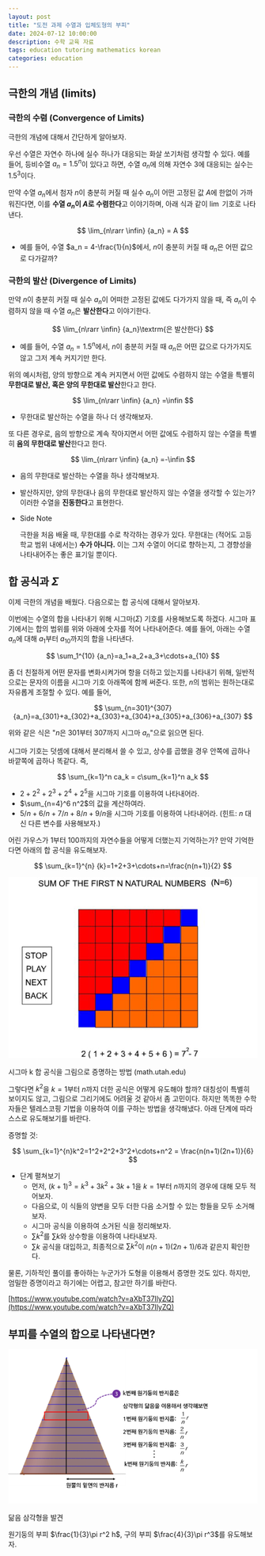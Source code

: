 ```yaml
---
layout: post
title: "도전 과제 수열과 입체도형의 부피"
date: 2024-07-12 10:00:00
description: 수학 교육 자료
tags: education tutoring mathematics korean
categories: education
---
```



## 극한의 개념 (limits)

### 극한의 수렴 (Convergence of Limits)

극한의 개념에 대해서 간단하게 알아보자.

우선 수열은 자연수 하나에 실수 하나가 대응되는 화살 쏘기처럼 생각할 수 있다. 예를 들어, 등비수열 $a_n = 1.5^n$이 있다고 하면, 수열 $a_n$에 의해 자연수 $3$에 대응되는 실수는 $1.5^3$이다.

만약 수열 $a_n$에서 첨자 $n$이 충분히 커질 때 실수 $a_n$이 어떤 고정된 값 $A$에 한없이 가까워진다면, 이를 **수열 $a_n$이 $A$로 수렴한다**고 이야기하며, 아래 식과 같이 $\lim$ 기호로 나타낸다.

$$
\lim_{n\rarr \infin} {a_n} = A
$$

- 예를 들어, 수열 $a_n = 4-\frac{1}{n}$에서, $n$이 충분히 커질 때 $a_n$은 어떤 값으로 다가갈까?

### 극한의 발산 (Divergence of Limits)

만약 $n$이 충분히 커질 때 실수 $a_n$이 어떠한 고정된 값에도 다가가지 않을 때, 즉 $a_n$이 수렴하지 않을 때 수열 $a_n$은 **발산한다**고 이야기한다.

$$
\lim_{n\rarr \infin} {a_n}\textrm{은 발산한다}
$$

- 예를 들어, 수열 $a_n = 1.5^n$에서, $n$이 충분히 커질 때 $a_n$은 어떤 값으로 다가가지도 않고 그저 계속 커지기만 한다.

위의 예시처럼, 양의 방향으로 계속 커지면서 어떤 값에도 수렴하지 않는 수열을 특별히 **무한대로 발산, 혹은 양의 무한대로 발산**한다고 한다.

$$
\lim_{n\rarr \infin} {a_n} =\infin
$$

- 무한대로 발산하는 수열을 하나 더 생각해보자.

또 다른 경우로, 음의 방향으로 계속 작아지면서 어떤 값에도 수렴하지 않는 수열을 특별히 **음의 무한대로 발산**한다고 한다.

$$
\lim_{n\rarr \infin} {a_n} =-\infin
$$

- 음의 무한대로 발산하는 수열을 하나 생각해보자.
- 발산하지만, 양의 무한대나 음의 무한대로 발산하지 않는 수열을 생각할 수 있는가? 이러한 수열을 **진동한다**고 표현한다.
- Side Note
    
    극한을 처음 배울 때, 무한대를 수로 착각하는 경우가 있다. 무한대는 (적어도 고등학교 범위 내에서는) **수가 아니다.** 이는 그저 수열이 어디로 향하는지, 그 경향성을 나타내어주는 좋은 표기일 뿐이다.
    

## 합 공식과 $\Sigma$

이제 극한의 개념을 배웠다. 다음으로는 합 공식에 대해서 알아보자.

이번에는 수열의 합을 나타내기 위해 시그마($\Sigma$) 기호를 사용해보도록 하겠다. 시그마 표기에서는 합의 범위를 위와 아래에 숫자를 적어 나타내어준다. 예를 들어, 아래는 수열 $a_n$에 대해 $a_1$부터 $a_{10}$까지의 합을 나타낸다.

$$
\sum_1^{10} {a_n}=a_1+a_2+a_3+\cdots+a_{10}
$$

좀 더 친절하게 어떤 문자를 변화시켜가며 항을 더하고 있는지를 나타내기 위해, 일반적으로는 문자의 이름을 시그마 기호 아래쪽에 함께 써준다. 또한, $n$의 범위는 원하는대로 자유롭게 조절할 수 있다. 예를 들어,

$$
\sum_{n=301}^{307} {a_n}=a_{301}+a_{302}+a_{303}+a_{304}+a_{305}+a_{306}+a_{307}
$$

위와 같은 식은 "$n$은 301부터 307까지 시그마 $a_n$"으로 읽으면 된다.

시그마 기호는 덧셈에 대해서 분리해서 쓸 수 있고, 상수를 곱했을 경우 안쪽에 곱하나 바깥쪽에 곱하나 똑같다. 즉,

$$
\sum_{k=1}^n ca_k = c\sum_{k=1}^n a_k
$$

- $2+2^2+2^3+2^4+2^5$을 시그마 기호를 이용하여 나타내어라.
- $\sum_{n=4}^6 n^2$의 값을 계산하여라.
- $5/n+6/n+7/n+8/n+9/n$을 시그마 기호를 이용하여 나타내어라. (힌트: $n$ 대신 다른 변수를 사용해보자.)

어린 가우스가 $1$부터 $100$까지의 자연수들을 어떻게 더했는지 기억하는가? 만약 기억한다면 아래의 합 공식을 유도해보자.

$$
\sum_{k=1}^{n} {k}=1+2+3+\cdots+n=\frac{n(n+1)}{2}
$$

![시그마 k 합 공식을 그림으로 증명하는 방법 (math.utah.edu)](/assets/img/blog/tutoring/untitled.png)

시그마 k 합 공식을 그림으로 증명하는 방법 (math.utah.edu)

그렇다면 $k^2$을 $k=1$부터 $n$까지 더한 공식은 어떻게 유도해야 할까? 대칭성이 특별히 보이지도 않고, 그림으로 그리기에도 어려울 것 같아서 좀 고민이다. 하지만 똑똑한 수학자들은 텔레스코핑 기법을 이용하여 이를 구하는 방법을 생각해냈다. 아래 단계에 따라 스스로 유도해보기를 바란다.

증명할 것:

$$
\sum_{k=1}^{n}k^2=1^2+2^2+3^2+\cdots+n^2 = \frac{n(n+1)(2n+1)}{6}
$$

- 단계 펼쳐보기
    - 먼저, $(k+1)^3=k^3+3k^2+3k+1$을 $k=1$부터 $n$까지의 경우에 대해 모두 적어보자.
    - 다음으로, 이 식들의 양변을 모두 더한 다음 소거할 수 있는 항들을 모두 소거해보자.
    - 시그마 공식을 이용하여 소거된 식을 정리해보자.
    - $\sum{k^2}$를 $\sum{k}$와 상수항을 이용하여 나타내보자.
    - $\sum{k}$ 공식을 대입하고, 최종적으로 $\sum{k^2}$이  $n(n+1)(2n+1)/6$과 같은지 확인한다.

물론, 기하적인 풀이를 좋아하는 누군가가 도형을 이용해서 증명한 것도 있다.
하지만, 엄밀한 증명이라고 하기에는 어렵고, 참고만 하기를 바란다.

[https://www.youtube.com/watch?v=aXbT37IlyZQ](https://www.youtube.com/watch?v=aXbT37IlyZQ)

## 부피를 수열의 합으로 나타낸다면?

![닮음 삼각형을 발견](/assets/img/blog/tutoring/untitled_1.png)

닮음 삼각형을 발견

원기둥의 부피 $\frac{1}{3}\pi r^2 h$, 구의 부피 $\frac{4}{3}\pi r^3$를 유도해보자.
